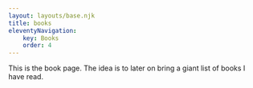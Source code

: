 ```yaml
---
layout: layouts/base.njk
title: books
eleventyNavigation:
    key: Books
    order: 4
---
```


This is the book page. The idea is to later on bring a giant list of books I have read.